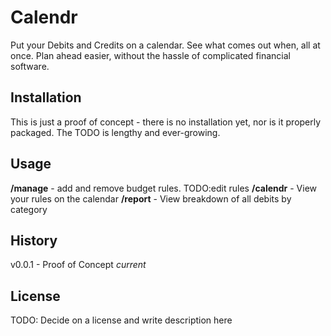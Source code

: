 # Calendr
Put your Debits and Credits on a calendar. See what comes out when, all
 at once. Plan ahead easier, without the hassle of complicated financial software.

## Installation
This is just a proof of concept - there is no installation yet, nor is it properly packaged. The TODO is lengthy and ever-growing.

## Usage
**/manage** - add and remove budget rules. TODO:edit rules
**/calendr** - View your rules on the calendar
**/report** - View breakdown of all debits by category
  
## History
v0.0.1 - Proof of Concept *current*
  
## License
TODO: Decide on a license and write description here
